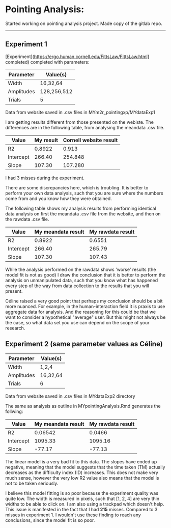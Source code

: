 # Pointing Analysis:
Started working on pointing analysis project. Made copy of the gitlab repo.
___
## Experiment 1 

[Experiment](https://ergo.human.cornell.edu/FittsLaw/FittsLaw.html] completed) completed with parameters:


| Parameter  | Value(s)    |
|------------|-------------|
| Width      | 16,32,64    |
| Amplitudes | 128,256,512 |
| Trials     | 5           |

Data from website saved in .csv files in MYm2r_pointingxp/MYdataExp1


I am getting results different from those presented on the webiste. The differences are in the following table, 
from analysing the meandata .csv file.


| Value     | My result | Cornell website result |
|-----------|-----------|------------------------|
| R2        | 0.8922    | 0.913                  |
| Intercept | 266.40    | 254.848                |
| Slope     | 107.30    | 107.280                |

I had 3 misses during the experiment.

There are some discrepancies here, which is troubling. It is better to perform your own data analysis, such that you 
are sure where the numbers come from and you know how they were obtained.

The following table shows my analysis results from performing identical data analysis on first the meandata .csv file 
from the website, and then on the rawdata .csv file.


| Value     | My meandata result | My rawdata result |
|-----------|--------------------|-------------------|
| R2        | 0.8922             | 0.6551            |
| Intercept | 266.40             | 265.79            |
| Slope     | 107.30             | 107.43            |


While the analysis performed on the rawdata shows 'worse' results (the model fit is not as good) I draw the conclusion 
that it is better to perform the analysis on unmanipulated data, such that you know what has happened every step 
of the way from data collection to the results that you will present. 

Céline raised a very good point that perhaps my conclusion should be a bit more nuanced. For example, in the
human-interaction field it is praxis to use aggregate data for analysis. And the reasoning for this could be that we 
want to consider a hypothetical "average" user. But this might not always be the case, so what data set you use can 
depend on the scope of your research. 

## Experiment 2 (same parameter values as Céline)


| Parameter  | Value(s) |
|------------|----------|
| Width      | 1,2,4    |
| Amplitudes | 16,32,64 |
| Trials     | 6        |

Data from website saved in .csv files in MYdataExp2 directory

The same as analysis as outline in MYpointingAnalysis.Rmd generates the follwing:


| Value     | My meandata result | My rawdata result |
|-----------|--------------------|-------------------|
| R2        | 0.06542            | 0.0466            |
| Intercept | 1095.33            | 1095.16           |
| Slope     | -77.17             | -77.13            |

The linear model is a very bad fit to this data. The slopes have ended up negative, meaning that the model suggests that
the time taken (TM) actually decreases as the difficulty index (ID) increases. This does not make very much sense, 
however the very low R2 value also means that the model is not to be taken seriously.

I believe this model fitting is so poor because the experiment quality was quite low. The width is measured in pixels, 
such that [1, 2, 4] are very thin widths to be able to click on. I am also using a trackpad which doesn't help. This issue 
is manifested in the fact that I had **215** misses. Compared to 3 misses in experiment 1. I wouldn't use these finding 
to reach any conclusions, since the model fit is so poor.  
